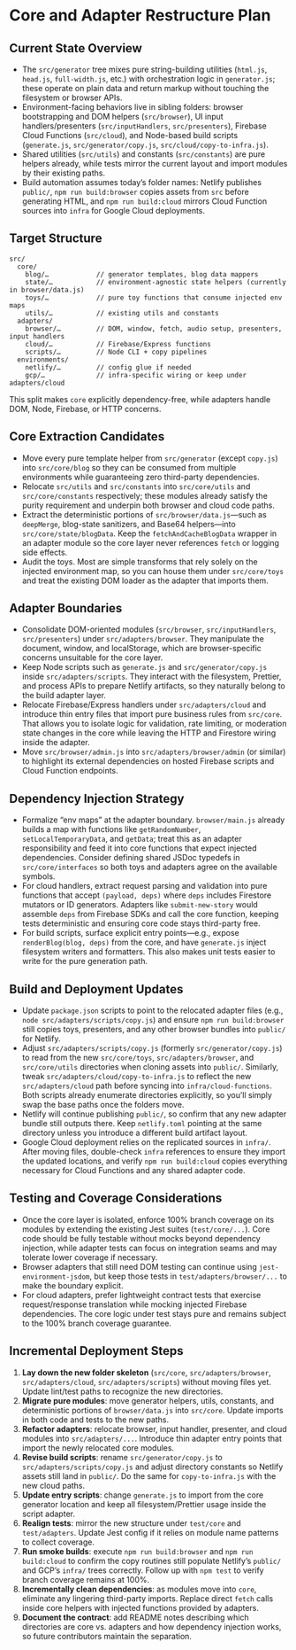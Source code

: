 # Core and Adapter Restructure Plan

## Current State Overview
- The `src/generator` tree mixes pure string-building utilities (`html.js`, `head.js`, `full-width.js`, etc.) with orchestration logic in `generator.js`; these operate on plain data and return markup without touching the filesystem or browser APIs.
- Environment-facing behaviors live in sibling folders: browser bootstrapping and DOM helpers (`src/browser`), UI input handlers/presenters (`src/inputHandlers`, `src/presenters`), Firebase Cloud Functions (`src/cloud`), and Node-based build scripts (`generate.js`, `src/generator/copy.js`, `src/cloud/copy-to-infra.js`).
- Shared utilities (`src/utils`) and constants (`src/constants`) are pure helpers already, while tests mirror the current layout and import modules by their existing paths.
- Build automation assumes today’s folder names: Netlify publishes `public/`, `npm run build:browser` copies assets from `src` before generating HTML, and `npm run build:cloud` mirrors Cloud Function sources into `infra` for Google Cloud deployments.

## Target Structure
```
src/
  core/
    blog/…            // generator templates, blog data mappers
    state/…           // environment-agnostic state helpers (currently in browser/data.js)
    toys/…            // pure toy functions that consume injected env maps
    utils/…           // existing utils and constants
  adapters/
    browser/…         // DOM, window, fetch, audio setup, presenters, input handlers
    cloud/…           // Firebase/Express functions
    scripts/…         // Node CLI + copy pipelines
  environments/
    netlify/…         // config glue if needed
    gcp/…             // infra-specific wiring or keep under adapters/cloud
```

This split makes `core` explicitly dependency-free, while adapters handle DOM, Node, Firebase, or HTTP concerns.

## Core Extraction Candidates
- Move every pure template helper from `src/generator` (except `copy.js`) into `src/core/blog` so they can be consumed from multiple environments while guaranteeing zero third-party dependencies.
- Relocate `src/utils` and `src/constants` into `src/core/utils` and `src/core/constants` respectively; these modules already satisfy the purity requirement and underpin both browser and cloud code paths.
- Extract the deterministic portions of `src/browser/data.js`—such as `deepMerge`, blog-state sanitizers, and Base64 helpers—into `src/core/state/blogData`. Keep the `fetchAndCacheBlogData` wrapper in an adapter module so the core layer never references `fetch` or logging side effects.
- Audit the toys. Most are simple transforms that rely solely on the injected environment map, so you can house them under `src/core/toys` and treat the existing DOM loader as the adapter that imports them.

## Adapter Boundaries
- Consolidate DOM-oriented modules (`src/browser`, `src/inputHandlers`, `src/presenters`) under `src/adapters/browser`. They manipulate the document, window, and localStorage, which are browser-specific concerns unsuitable for the core layer.
- Keep Node scripts such as `generate.js` and `src/generator/copy.js` inside `src/adapters/scripts`. They interact with the filesystem, Prettier, and process APIs to prepare Netlify artifacts, so they naturally belong to the build adapter layer.
- Relocate Firebase/Express handlers under `src/adapters/cloud` and introduce thin entry files that import pure business rules from `src/core`. That allows you to isolate logic for validation, rate limiting, or moderation state changes in the core while leaving the HTTP and Firestore wiring inside the adapter.
- Move `src/browser/admin.js` into `src/adapters/browser/admin` (or similar) to highlight its external dependencies on hosted Firebase scripts and Cloud Function endpoints.

## Dependency Injection Strategy
- Formalize “env maps” at the adapter boundary. `browser/main.js` already builds a map with functions like `getRandomNumber`, `setLocalTemporaryData`, and `getData`; treat this as an adapter responsibility and feed it into core functions that expect injected dependencies. Consider defining shared JSDoc typedefs in `src/core/interfaces` so both toys and adapters agree on the available symbols.
- For cloud handlers, extract request parsing and validation into pure functions that accept `(payload, deps)` where `deps` includes Firestore mutators or ID generators. Adapters like `submit-new-story` would assemble `deps` from Firebase SDKs and call the core function, keeping tests deterministic and ensuring core code stays third-party free.
- For build scripts, surface explicit entry points—e.g., expose `renderBlog(blog, deps)` from the core, and have `generate.js` inject filesystem writers and formatters. This also makes unit tests easier to write for the pure generation path.

## Build and Deployment Updates
- Update `package.json` scripts to point to the relocated adapter files (e.g., `node src/adapters/scripts/copy.js`) and ensure `npm run build:browser` still copies toys, presenters, and any other browser bundles into `public/` for Netlify.
- Adjust `src/adapters/scripts/copy.js` (formerly `src/generator/copy.js`) to read from the new `src/core/toys`, `src/adapters/browser`, and `src/core/utils` directories when cloning assets into `public/`. Similarly, tweak `src/adapters/cloud/copy-to-infra.js` to reflect the new `src/adapters/cloud` path before syncing into `infra/cloud-functions`. Both scripts already enumerate directories explicitly, so you’ll simply swap the base paths once the folders move.
- Netlify will continue publishing `public/`, so confirm that any new adapter bundle still outputs there. Keep `netlify.toml` pointing at the same directory unless you introduce a different build artifact layout.
- Google Cloud deployment relies on the replicated sources in `infra/`. After moving files, double-check `infra` references to ensure they import the updated locations, and verify `npm run build:cloud` copies everything necessary for Cloud Functions and any shared adapter code.

## Testing and Coverage Considerations
- Once the core layer is isolated, enforce 100% branch coverage on its modules by extending the existing Jest suites (`test/core/...`). Core code should be fully testable without mocks beyond dependency injection, while adapter tests can focus on integration seams and may tolerate lower coverage if necessary.
- Browser adapters that still need DOM testing can continue using `jest-environment-jsdom`, but keep those tests in `test/adapters/browser/...` to make the boundary explicit.
- For cloud adapters, prefer lightweight contract tests that exercise request/response translation while mocking injected Firebase dependencies. The core logic under test stays pure and remains subject to the 100% branch coverage guarantee.

## Incremental Deployment Steps
1. **Lay down the new folder skeleton** (`src/core`, `src/adapters/browser`, `src/adapters/cloud`, `src/adapters/scripts`) without moving files yet. Update lint/test paths to recognize the new directories.
2. **Migrate pure modules**: move generator helpers, utils, constants, and deterministic portions of `browser/data.js` into `src/core`. Update imports in both code and tests to the new paths.
3. **Refactor adapters**: relocate browser, input handler, presenter, and cloud modules into `src/adapters/...`. Introduce thin adapter entry points that import the newly relocated core modules.
4. **Revise build scripts**: rename `src/generator/copy.js` to `src/adapters/scripts/copy.js` and adjust directory constants so Netlify assets still land in `public/`. Do the same for `copy-to-infra.js` with the new cloud paths.
5. **Update entry scripts**: change `generate.js` to import from the core generator location and keep all filesystem/Prettier usage inside the script adapter.
6. **Realign tests**: mirror the new structure under `test/core` and `test/adapters`. Update Jest config if it relies on module name patterns to collect coverage.
7. **Run smoke builds**: execute `npm run build:browser` and `npm run build:cloud` to confirm the copy routines still populate Netlify’s `public/` and GCP’s `infra/` trees correctly. Follow up with `npm test` to verify branch coverage remains at 100%.
8. **Incrementally clean dependencies**: as modules move into `core`, eliminate any lingering third-party imports. Replace direct `fetch` calls inside core helpers with injected functions provided by adapters.
9. **Document the contract**: add README notes describing which directories are core vs. adapters and how dependency injection works, so future contributors maintain the separation.

